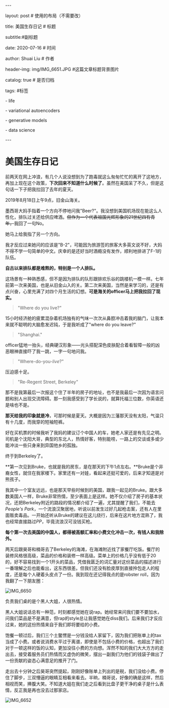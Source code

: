\---

layout:   post  				  # 使用的布局（不需要改）

title:   美国生存日记 				# 标题 

subtitle:#副标题

date:    2020-07-16 				# 时间

author:   Shuai Liu 						# 作者

header-img: img/IMG_6651.JPG 	#这篇文章标题背景图片

catalog: true 						# 是否归档

tags:								#标签

  \- life

  \- variational autoencoders

  \- generative models

  \- data science

\---

# 美国生存日记

前两天在网上冲浪，有几个人说没想到为了跑毒就这么匆匆忙忙的离开了这地方，再加上现在这个政策，**下次回来不知道什么时候了**。虽然在美国呆了不久，但是这句话一下子把我拉回了去年的夏天。

2019年8月18日上午9点，旧金山海关。

墨西哥大妈手指着一个方向不停地问我"Beer?"。我没想到美国机场现在能这么人性化，排队过关还给供应啤酒。~~但作为一个代表祖国光辉形象的21世纪四有青年，~~我回了一句No。

她马上给我指了另一个方向。

我才反应过来她问的应该是"B-2"，可能因为旅游签的旅客大多英文说不好，大妈不得不学一句简单的中文。庆幸的是还好当时酒瘾没有发作，顺利地排进了F-1的队伍。

**自古以来排队都是难熬的，特别是一个人排队。**

这场景有一种熟悉感，但不是因为排队的队形跟排欢乐谷的跳楼机一模一样。七年前第一次来美国，也是从旧金山入的关。第二次来美国，当然是来学习的，还是有点兴奋，心里充满了对四个月生活的幻想。**可是海关的officer马上把我拉回了现实。**

> "Where do you live?"

15小时经济舱的疲累混杂着机场独有的气味一次次从鼻腔冲击着我的脑门，让我本来就不聪明的大脑愈发迟钝，于是我听成了"where do you leave?"

> "Shanghai."

officer猛地一抬头，经典硬汉形象——光头搭配深色皮肤配合着看智障一般的凶恶眼神直接吓了我一跳，一字一句地问我。

> "Where-do-you-*live*?"

压迫感十足。

> "Re-Regent Street, Berkeley"

那不是我第最后一次报这个住了半年的房子的地址，也不是我最后一次因为语言问题和别人出现交流障碍。那一刻我感受到了学长说的，就算托福三位数，你英语还是啥也不是。

**那天给我的印象就是冷**，可那时候是夏天。大概是因为三藩那天没有太阳，气温只有十几度，而我穿的短袖短裤。

好在买机票的时候我听了我妈的建议订个中国人的车，她老人家还是有先见之明。司机是个沈阳大哥，典型的东北人，热情好客，特别能唠，一路上的交谈或多或少能冲淡一些只身来到异国他乡的孤独。

终于到Berkeley了。

**第一次见到Bruke，也就是我的房东，是在那天的下午1点左右。**Bruke是个非裔女性，就住在我家楼下。家里还有一对娃，看起来还挺可爱的，后来才知道是对熊孩子。

我其中一个室友远远，也是那天早些时候到的美国，跟我一起见的Bruke。跟大多数美国人一样，Bruke非常热情，至少表面上是这样。她不仅介绍了房子的基本状况，还把Berkeley附近的路段的情况都介绍了一遍，尤其提醒了我们，不能去*People's Park*，一个流浪汉聚居地，听说以前发生过好几起枪击案，还有人在里面贩卖毒品。一开始还听从Bruke的建议在这儿绕行，后来在这片地方混熟了，我也经常直接路过*PP*，毕竟流浪汉可没钱买枪。

**每个第一次去美国的中国人，都得被高额汇率和小费文化冲击一次，有钱人和我除外。**

两天后跟昊哥和楠哥去了Berkeley的海滩，在海滩附近找了家餐厅吃饭。餐厅的装修风格很高级，菜品的价格和装修一样高级。菜单上的价格几乎没有低于20的，好不容易找到一个1开头的菜品，凭借我匮乏的词汇量对这份菜品的描述进行一番理解之后也能看出，这东西很差。但我们还没有脸皮厚到直接拎包走人的程度，还是每个人硬着头皮点了一份。我到现在还记得我点的是robster roll，因为我翻了一下朋友圈：

![IMG_6650](/Users/liushuai/Documents/blog/PiaoLiangLiu.github.io/img/IMG_6650.JPG)

负责我们桌的是个黑人大姐，人很热情。

黑人大姐说话总有一种范，时刻都感觉她在说rap。她经常来问我们要不要加水，问我们菜品是不是满意，但rap的style总让我感觉她在diss我们。后来我们才反应过来，她的这份热情来自于我们即将要给的小费。

饱餐一顿过后，我们三个土鳖愣是一分钱没给人家留下，因为我们把账单上的tax当成了小费。或者说消费水平过于离谱，即使是不包括小费的价格，也超出了我们对于一顿这样的饭的认知，更加没往小费的方向想。浑然不知的我们大大方方的走出去，接受着服务员们热情而又虚伪的微笑，摆出一副我们为他们的钱袋子做出了一份贡献的姿态心满意足的推开了门。

走出去十分钟之后昊哥突然提起，刚刚好像账单上列出的是税，我们没给小费。停住了脚步，三双懵逼的眼睛互相看来看去。半晌，楠哥说，好像的确是这样，然后相视而笑，捧腹大笑。不知道大姐在我们走之后看到比盘子更干净的桌子是什么表情，反正我是再也没去过那家店。

![IMG_6652](/Users/liushuai/Documents/blog/PiaoLiangLiu.github.io/img/IMG_6652.JPG)


